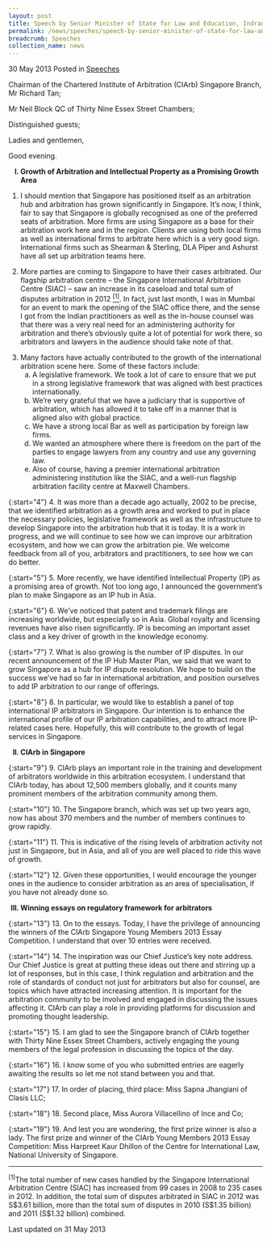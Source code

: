 ```yaml
---
layout: post
title: Speech by Senior Minister of State for Law and Education, Indranee Rajah at the Chartered Institute of Arbitrators (Singapore) Evening Event
permalink: /news/speeches/speech-by-senior-minister-of-state-for-law-and-education--indran
breadcrumb: Speeches
collection_name: news
---
```


30 May 2013 Posted in [Speeches](/news/speeches)

Chairman of the Chartered Institute of Arbitration (CIArb) Singapore Branch, Mr Richard Tan;

Mr Neil Block QC of Thirty Nine Essex Street Chambers;

Distinguished guests;

Ladies and gentlemen,

Good evening.

<ol style="list-style-type: upper-roman; font-weight:bold;">
<li> Growth of Arbitration and Intellectual Property as a Promising Growth Area</li>
</ol>


1. I should mention that Singapore has positioned itself as an arbitration hub and arbitration has grown significantly in Singapore. It’s now, I think, fair to say that Singapore is globally recognised as one of the preferred seats of arbitration. More firms are using Singapore as a base for their arbitration work here and in the region. Clients are using both local firms as well as international firms to arbitrate here which is a very good sign. International firms such as Shearman & Sterling, DLA Piper and Ashurst have all set up arbitration teams here.  

2. More parties are coming to Singapore to have their cases arbitrated. Our flagship arbitration centre – the Singapore International Arbitration Centre (SIAC) – saw an increase in its caseload and total sum of disputes arbitration in 2012 <a href="#fn1"><sup>[1]</sup></a>. In fact, just last month, I was in Mumbai for an event to mark the opening of the SIAC office there, and the sense I got from the Indian practitioners as well as the in-house counsel was that there was a very real need for an administering authority for arbitration and there’s obviously quite a lot of potential for work there, so arbitrators and lawyers in the audience should take note of that.

<ol start="3">
<li>Many factors have actually contributed to the growth of the international arbitration scene here. Some of these factors include:

<ol style="list-style-type: lower-alpha">

<li>A legislative framework. We took a lot of care to ensure that we put in a strong legislative framework that was aligned with best practices internationally. </li>

<li> We’re very grateful that we have a judiciary that is supportive of arbitration, which has allowed it to take off in a manner that is aligned also with global practice. </li>

<li>We have a strong local Bar as well as participation by foreign law firms. </li>

<li>We wanted an atmosphere where there is freedom on the part of the parties to engage lawyers from any country and use any governing law. </li>

<li>Also of course, having a premier international arbitration administering institution like the SIAC, and a well-run flagship arbitration facility centre at Maxwell Chambers. </li>


</ol>


</li>
</ol>

{:start="4"}
4. It was more than a decade ago actually, 2002 to be precise, that we identified arbitration as a growth area and worked to put in place the necessary policies, legislative framework as well as the infrastructure to develop Singapore into the arbitration hub that it is today. It is a work in progress, and we will continue to see how we can improve our arbitration ecosystem, and how we can grow the arbitration pie. We welcome feedback from all of you, arbitrators and practitioners, to see how we can do better.

{:start="5"}
5. More recently, we have identified Intellectual Property (IP) as a promising area of growth. Not too long ago, I announced the government’s plan to make Singapore as an IP hub in Asia.

{:start="6"}
6. We’ve noticed that patent and trademark filings are increasing worldwide, but especially so in Asia. Global royalty and licensing revenues have also risen significantly. IP is becoming an important asset class and a key driver of growth in the knowledge economy.

{:start="7"}
7. What is also growing is the number of IP disputes. In our recent announcement of the IP Hub Master Plan, we said that we want to grow Singapore as a hub for IP dispute resolution. We hope to build on the success we’ve had so far in international arbitration, and position ourselves to add IP arbitration to our range of offerings.  

{:start="8"}
8. In particular, we would like to establish a panel of top international IP arbitrators in Singapore. Our intention is to enhance the international profile of our IP arbitration capabilities, and to attract more IP-related cases here. Hopefully, this will contribute to the growth of legal services in Singapore.


<ol start="2" style="list-style-type: upper-roman; font-weight:bold;">
<li> CIArb in Singapore
</li>
</ol>

{:start="9"}
9. CIArb plays an important role in the training and development of arbitrators worldwide in this arbitration ecosystem. I understand that CIArb today, has about 12,500 members globally, and it counts many prominent members of the arbitration community among them.

{:start="10"}
10. The Singapore branch, which was set up two years ago, now has about 370 members and the number of members continues to grow rapidly.

{:start="11"}
11. This is indicative of the rising levels of arbitration activity not just in Singapore, but in Asia, and all of you are well placed to ride this wave of growth.   

{:start="12"}
12. Given these opportunities, I would encourage the younger ones in the audience to consider arbitration as an area of specialisation, if you have not already done so.   

<ol start="3" style="list-style-type: upper-roman; font-weight:bold;">
<li>  Winning essays on regulatory framework for arbitrators
</li>
</ol>

{:start="13"}
13. On to the essays. Today, I have the privilege of announcing the winners of the CIArb Singapore Young Members 2013 Essay Competition. I understand that over 10 entries were received.

{:start="14"}
14. The inspiration was our Chief Justice’s key note address. Our Chief Justice is great at putting these ideas out there and stirring up a lot of responses, but in this case, I think regulation and arbitration and the role of standards of conduct not just for arbitrators but also for counsel, are topics which have attracted increasing attention. It is important for the arbitration community to be involved and engaged in discussing the issues affecting it. CIArb can play a role in providing platforms for discussion and promoting thought leadership.

{:start="15"}
15. I am glad to see the Singapore branch of CIArb together with Thirty Nine Essex Street Chambers, actively engaging the young members of the legal profession in discussing the topics of the day.

{:start="16"}
16. I know some of you who submitted entries are eagerly awaiting the results so let me not stand between you and that.

{:start="17"}
17. In order of placing, third place: Miss Sapna Jhangiani of Clasis LLC;

{:start="18"}
18. Second place, Miss Aurora Villacellino of Ince and Co;

{:start="19"}
19. And lest you are wondering, the first prize winner is also a lady. The first prize and winner of the CIArb Young Members 2013 Essay Competition: Miss Harpreet Kaur Dhillon of the Centre for International Law, National University of Singapore.

---
<p id="fn1"><sup>[1]</sup>The total number of new cases handled by the Singapore International Arbitration Centre (SIAC) has increased from 99 cases in 2008 to 235 cases in 2012.  In addition, the total sum of disputes arbitrated in SIAC in 2012 was S$3.61 billion, more than the total sum of disputes in 2010 (S$1.35 billion) and 2011 (S$1.32 billion) combined.</p>


<p class="right-side-updated">Last updated on 31 May 2013</p> 
